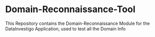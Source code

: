 # Domain-Reconnaissance-Tool
This Repository contains the Domain-Reconnaissance Module for the DataInvestigo Application, used to test all the Domain Info
